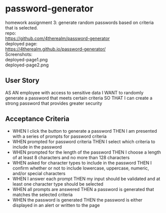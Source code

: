 # password-generator
homework assignment 3: generate random passwords based on criteria that is selected.  
repo:  
 https://github.com/4therealm/password-generator  
deployed page:  
 https://4therealm.github.io/password-generator/  
Screenshots:  
deployed-page1.png  
deployed-page2.png
## User Story
AS AN employee with access to sensitive data
I WANT to randomly generate a password that meets certain criteria
SO THAT I can create a strong password that provides greater security

## Acceptance Criteria
* WHEN I click the button to generate a password
THEN I am presented with a series of prompts for password criteria  
* WHEN prompted for password criteria
THEN I select which criteria to include in the password
* WHEN prompted for the length of the password
THEN I choose a length of at least 8 characters and no more than 128 characters
* WHEN asked for character types to include in the password
THEN I confirm whether or not to include lowercase, uppercase, numeric, and/or special characters
* WHEN I answer each prompt
THEN my input should be validated and at least one character type should be selected
* WHEN all prompts are answered
THEN a password is generated that matches the selected criteria
* WHEN the password is generated
THEN the password is either displayed in an alert or written to the page
